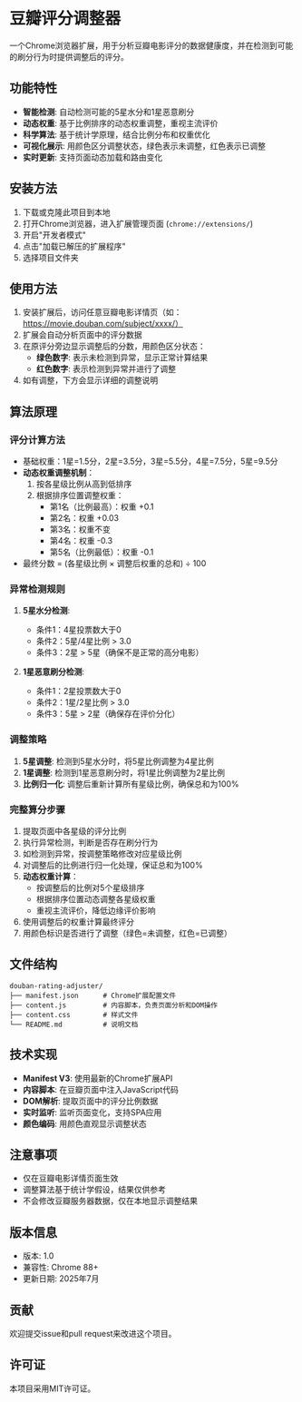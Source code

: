 # 豆瓣评分调整器

一个Chrome浏览器扩展，用于分析豆瓣电影评分的数据健康度，并在检测到可能的刷分行为时提供调整后的评分。

## 功能特性

- **智能检测**: 自动检测可能的5星水分和1星恶意刷分
- **动态权重**: 基于比例排序的动态权重调整，重视主流评价
- **科学算法**: 基于统计学原理，结合比例分布和权重优化
- **可视化展示**: 用颜色区分调整状态，绿色表示未调整，红色表示已调整
- **实时更新**: 支持页面动态加载和路由变化

## 安装方法

1. 下载或克隆此项目到本地
2. 打开Chrome浏览器，进入扩展管理页面 (`chrome://extensions/`)
3. 开启"开发者模式"
4. 点击"加载已解压的扩展程序"
5. 选择项目文件夹

## 使用方法

1. 安装扩展后，访问任意豆瓣电影详情页（如：https://movie.douban.com/subject/xxxx/）
2. 扩展会自动分析页面中的评分数据
3. 在原评分旁边显示调整后的分数，用颜色区分状态：
   - **绿色数字**: 表示未检测到异常，显示正常计算结果
   - **红色数字**: 表示检测到异常并进行了调整
4. 如有调整，下方会显示详细的调整说明

## 算法原理

### 评分计算方法
- 基础权重：1星=1.5分，2星=3.5分，3星=5.5分，4星=7.5分，5星=9.5分
- **动态权重调整机制**：
  1. 按各星级比例从高到低排序
  2. 根据排序位置调整权重：
     - 第1名（比例最高）：权重 +0.1
     - 第2名：权重 +0.03
     - 第3名：权重不变
     - 第4名：权重 -0.3
     - 第5名（比例最低）：权重 -0.1
- 最终分数 = (各星级比例 × 调整后权重的总和) ÷ 100

### 异常检测规则
1. **5星水分检测**: 
   - 条件1：4星投票数大于0
   - 条件2：5星/4星比例 > 3.0
   - 条件3：2星 > 5星（确保不是正常的高分电影）
   
2. **1星恶意刷分检测**: 
   - 条件1：2星投票数大于0
   - 条件2：1星/2星比例 > 3.0
   - 条件3：5星 > 2星（确保存在评价分化）

### 调整策略
1. **5星调整**: 检测到5星水分时，将5星比例调整为4星比例
2. **1星调整**: 检测到1星恶意刷分时，将1星比例调整为2星比例
3. **比例归一化**: 调整后重新计算所有星级比例，确保总和为100%

### 完整算分步骤
1. 提取页面中各星级的评分比例
2. 执行异常检测，判断是否存在刷分行为
3. 如检测到异常，按调整策略修改对应星级比例
4. 对调整后的比例进行归一化处理，保证总和为100%
5. **动态权重计算**：
   - 按调整后的比例对5个星级排序
   - 根据排序位置动态调整各星级权重
   - 重视主流评价，降低边缘评价影响
6. 使用调整后的权重计算最终评分
7. 用颜色标识是否进行了调整（绿色=未调整，红色=已调整）

## 文件结构

```
douban-rating-adjuster/
├── manifest.json      # Chrome扩展配置文件
├── content.js         # 内容脚本，负责页面分析和DOM操作
├── content.css        # 样式文件
└── README.md          # 说明文档
```

## 技术实现

- **Manifest V3**: 使用最新的Chrome扩展API
- **内容脚本**: 在豆瓣页面中注入JavaScript代码
- **DOM解析**: 提取页面中的评分比例数据
- **实时监听**: 监听页面变化，支持SPA应用
- **颜色编码**: 用颜色直观显示调整状态

## 注意事项

- 仅在豆瓣电影详情页面生效
- 调整算法基于统计学假设，结果仅供参考
- 不会修改豆瓣服务器数据，仅在本地显示调整结果

## 版本信息

- 版本: 1.0
- 兼容性: Chrome 88+
- 更新日期: 2025年7月

## 贡献

欢迎提交issue和pull request来改进这个项目。

## 许可证

本项目采用MIT许可证。
